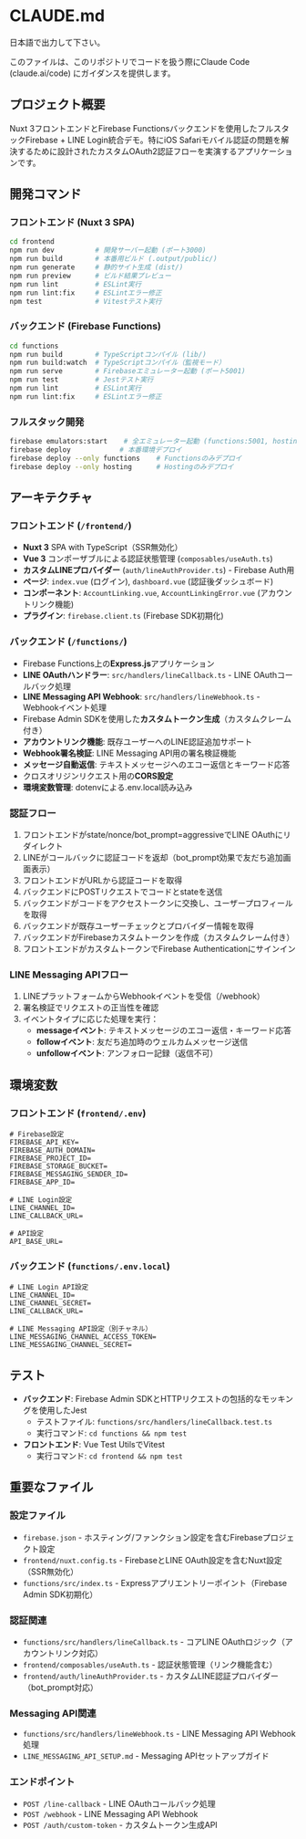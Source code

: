 # CLAUDE.md

日本語で出力して下さい。

このファイルは、このリポジトリでコードを扱う際にClaude Code (claude.ai/code) にガイダンスを提供します。

## プロジェクト概要

Nuxt 3フロントエンドとFirebase Functionsバックエンドを使用したフルスタックFirebase + LINE Login統合デモ。特にiOS Safariモバイル認証の問題を解決するために設計されたカスタムOAuth2認証フローを実演するアプリケーションです。

## 開発コマンド

### フロントエンド (Nuxt 3 SPA)
```bash
cd frontend
npm run dev          # 開発サーバー起動 (ポート3000)
npm run build        # 本番用ビルド (.output/public/)
npm run generate     # 静的サイト生成 (dist/)
npm run preview      # ビルド結果プレビュー
npm run lint         # ESLint実行
npm run lint:fix     # ESLintエラー修正
npm test             # Vitestテスト実行
```

### バックエンド (Firebase Functions)
```bash
cd functions
npm run build        # TypeScriptコンパイル (lib/)
npm run build:watch  # TypeScriptコンパイル（監視モード）
npm run serve        # Firebaseエミュレーター起動 (ポート5001)
npm run test         # Jestテスト実行
npm run lint         # ESLint実行
npm run lint:fix     # ESLintエラー修正
```

### フルスタック開発
```bash
firebase emulators:start    # 全エミュレーター起動 (functions:5001, hosting:5000, auth:9099)
firebase deploy            # 本番環境デプロイ
firebase deploy --only functions    # Functionsのみデプロイ
firebase deploy --only hosting      # Hostingのみデプロイ
```

## アーキテクチャ

### フロントエンド (`/frontend/`)
- **Nuxt 3** SPA with TypeScript（SSR無効化）
- **Vue 3** コンポーザブルによる認証状態管理 (`composables/useAuth.ts`)
- **カスタムLINEプロバイダー** (`auth/lineAuthProvider.ts`) - Firebase Auth用
- **ページ**: `index.vue` (ログイン), `dashboard.vue` (認証後ダッシュボード)
- **コンポーネント**: `AccountLinking.vue`, `AccountLinkingError.vue` (アカウントリンク機能)
- **プラグイン**: `firebase.client.ts` (Firebase SDK初期化)

### バックエンド (`/functions/`)
- Firebase Functions上の**Express.js**アプリケーション
- **LINE OAuthハンドラー**: `src/handlers/lineCallback.ts` - LINE OAuthコールバック処理
- **LINE Messaging API Webhook**: `src/handlers/lineWebhook.ts` - Webhookイベント処理
- Firebase Admin SDKを使用した**カスタムトークン生成**（カスタムクレーム付き）
- **アカウントリンク機能**: 既存ユーザーへのLINE認証追加サポート
- **Webhook署名検証**: LINE Messaging API用の署名検証機能
- **メッセージ自動返信**: テキストメッセージへのエコー返信とキーワード応答
- クロスオリジンリクエスト用の**CORS設定**
- **環境変数管理**: dotenvによる.env.local読み込み

### 認証フロー
1. フロントエンドがstate/nonce/bot_prompt=aggressiveでLINE OAuthにリダイレクト
2. LINEがコールバックに認証コードを返却（bot_prompt効果で友だち追加画面表示）
3. フロントエンドがURLから認証コードを取得
4. バックエンドにPOSTリクエストでコードとstateを送信
5. バックエンドがコードをアクセストークンに交換し、ユーザープロフィールを取得
6. バックエンドが既存ユーザーチェックとプロバイダー情報を取得
7. バックエンドがFirebaseカスタムトークンを作成（カスタムクレーム付き）
8. フロントエンドがカスタムトークンでFirebase Authenticationにサインイン

### LINE Messaging APIフロー
1. LINEプラットフォームからWebhookイベントを受信（/webhook）
2. 署名検証でリクエストの正当性を確認
3. イベントタイプに応じた処理を実行：
   - **messageイベント**: テキストメッセージのエコー返信・キーワード応答
   - **followイベント**: 友だち追加時のウェルカムメッセージ送信
   - **unfollowイベント**: アンフォロー記録（返信不可）

## 環境変数

### フロントエンド (`frontend/.env`)
```
# Firebase設定
FIREBASE_API_KEY=
FIREBASE_AUTH_DOMAIN=
FIREBASE_PROJECT_ID=
FIREBASE_STORAGE_BUCKET=
FIREBASE_MESSAGING_SENDER_ID=
FIREBASE_APP_ID=

# LINE Login設定
LINE_CHANNEL_ID=
LINE_CALLBACK_URL=

# API設定
API_BASE_URL=
```

### バックエンド (`functions/.env.local`)
```
# LINE Login API設定
LINE_CHANNEL_ID=
LINE_CHANNEL_SECRET=
LINE_CALLBACK_URL=

# LINE Messaging API設定（別チャネル）
LINE_MESSAGING_CHANNEL_ACCESS_TOKEN=
LINE_MESSAGING_CHANNEL_SECRET=
```

## テスト

- **バックエンド**: Firebase Admin SDKとHTTPリクエストの包括的なモッキングを使用したJest
  - テストファイル: `functions/src/handlers/lineCallback.test.ts`
  - 実行コマンド: `cd functions && npm test`
- **フロントエンド**: Vue Test UtilsでVitest
  - 実行コマンド: `cd frontend && npm test`

## 重要なファイル

### 設定ファイル
- `firebase.json` - ホスティング/ファンクション設定を含むFirebaseプロジェクト設定
- `frontend/nuxt.config.ts` - FirebaseとLINE OAuth設定を含むNuxt設定（SSR無効化）
- `functions/src/index.ts` - Expressアプリエントリーポイント（Firebase Admin SDK初期化）

### 認証関連
- `functions/src/handlers/lineCallback.ts` - コアLINE OAuthロジック（アカウントリンク対応）
- `frontend/composables/useAuth.ts` - 認証状態管理（リンク機能含む）
- `frontend/auth/lineAuthProvider.ts` - カスタムLINE認証プロバイダー（bot_prompt対応）

### Messaging API関連
- `functions/src/handlers/lineWebhook.ts` - LINE Messaging API Webhook処理
- `LINE_MESSAGING_API_SETUP.md` - Messaging APIセットアップガイド

### エンドポイント
- `POST /line-callback` - LINE OAuthコールバック処理
- `POST /webhook` - LINE Messaging API Webhook
- `POST /auth/custom-token` - カスタムトークン生成API